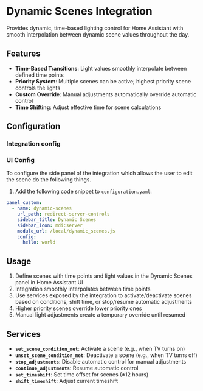 # Dynamic Scenes Integration

Provides dynamic, time-based lighting control for Home Assistant with smooth interpolation between dynamic scene values throughout the day.

## Features

- **Time-Based Transitions**: Light values smoothly interpolate between defined time points
- **Priority System**: Multiple scenes can be active; highest priority scene controls the lights
- **Custom Override**: Manual adjustments automatically override automatic control
- **Time Shifting**: Adjust effective time for scene calculations

## Configuration
### Integration config

### UI Config
To configure the side panel of the integration which allows the user to edit the scene do the following things.

1. Add the following code snippet to `configuration.yaml`:
```yaml
panel_custom:
  - name: dynamic-scenes
    url_path: redirect-server-controls
    sidebar_title: Dynamic Scenes
    sidebar_icon: mdi:server
    module_url: /local/dynamic_scenes.js
    config:
      hello: world
```

## Usage

1. Define scenes with time points and light values in the Dynamic Scenes panel in Home Assistant UI
2. Integration smoothly interpolates between time points
3. Use services exposed by the integration to activate/deactivate scenes based on conditions, shift time, or stop/resume automatic adjustments
4. Higher priority scenes override lower priority ones
5. Manual light adjustments create a temporary override until resumed


## Services

- **`set_scene_condition_met`**: Activate a scene (e.g., when TV turns on)
- **`unset_scene_condition_met`**: Deactivate a scene (e.g., when TV turns off)
- **`stop_adjustments`**: Disable automatic control for manual adjustments
- **`continue_adjustments`**: Resume automatic control
- **`set_timeshift`**: Set time offset for scenes (±12 hours)
- **`shift_timeshift`**: Adjust current timeshift
